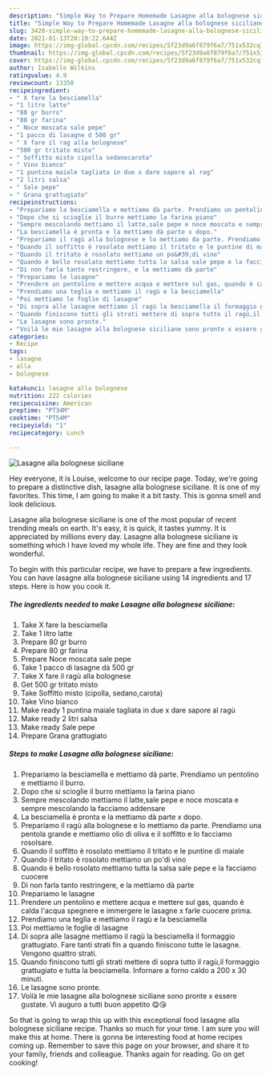 ```yaml
---
description: "Simple Way to Prepare Homemade Lasagne alla bolognese siciliane"
title: "Simple Way to Prepare Homemade Lasagne alla bolognese siciliane"
slug: 3420-simple-way-to-prepare-homemade-lasagne-alla-bolognese-siciliane
date: 2021-01-13T20:19:22.644Z
image: https://img-global.cpcdn.com/recipes/5f23d9a6f879f6a7/751x532cq70/lasagne-alla-bolognese-siciliane-recipe-main-photo.jpg
thumbnail: https://img-global.cpcdn.com/recipes/5f23d9a6f879f6a7/751x532cq70/lasagne-alla-bolognese-siciliane-recipe-main-photo.jpg
cover: https://img-global.cpcdn.com/recipes/5f23d9a6f879f6a7/751x532cq70/lasagne-alla-bolognese-siciliane-recipe-main-photo.jpg
author: Isabelle Wilkins
ratingvalue: 4.9
reviewcount: 13358
recipeingredient:
- " X fare la besciamella"
- "1 litro latte"
- "80 gr burro"
- "80 gr farina"
- " Noce moscata sale pepe"
- "1 pacco di lasagne d 500 gr"
- " X fare il rag alla bolognese"
- "500 gr tritato misto"
- " Soffitto misto cipolla sedanocarota"
- " Vino bianco"
- "1 puntina maiale tagliata in due x dare sapore al rag"
- "2 litri salsa"
- " Sale pepe"
- " Grana grattugiato"
recipeinstructions:
- "Prepariamo la besciamella e mettiamo dà parte. Prendiamo un pentolino e mettiamo il burro."
- "Dopo che si scioglie il burro mettiamo la farina piano"
- "Sempre mescolando mettiamo il latte,sale pepe e noce moscata e sempre mescolando la facciamo addensare"
- "La besciamella è pronta e la mettiamo dà parte x dopo."
- "Prepariamo il ragù alla bolognese e lo mettiamo da parte. Prendiamo una pentola grande e mettiamo olio di oliva e il soffitto e lo facciamo rosolsare."
- "Quando il soffitto è rosolato mettiamo il tritato e le puntine di maiale"
- "Quando il tritato è rosolato mettiamo un po&#39;di vino"
- "Quando è bello rosolato mettiamo tutta la salsa sale pepe e la facciamo cuocere"
- "Di non farla tanto restringere, e la mettiamo dà parte"
- "Prepariamo le lasagne"
- "Prendere un pentolino e mettere acqua e mettere sul gas, quando è calda l&#39;acqua spegnere e immergere le lasagne x farle cuocere prima."
- "Prendiamo una teglia e mettiamo il ragù e la besciamella"
- "Poi mettiamo le foglie di lasagne"
- "Di sopra alle lasagne mettiamo il ragù la besciamella il formaggio grattugiato. Fare tanti strati fin a quando finiscono tutte le lasagne. Vengono quattro strati."
- "Quando finiscono tutti gli strati mettere di sopra tutto il ragù,il formaggio grattugiato e tutta la besciamella. Infornare a forno caldo a 200 x 30 minuti."
- "Le lasagne sono pronte."
- "Voilà le mie lasagne alla bolognese siciliane sono pronte x essere gustate. Vi auguro a tutti buon appetito 😋😘"
categories:
- Recipe
tags:
- lasagne
- alla
- bolognese

katakunci: lasagne alla bolognese 
nutrition: 222 calories
recipecuisine: American
preptime: "PT34M"
cooktime: "PT54M"
recipeyield: "1"
recipecategory: Lunch

---
```



![Lasagne alla bolognese siciliane](https://img-global.cpcdn.com/recipes/5f23d9a6f879f6a7/751x532cq70/lasagne-alla-bolognese-siciliane-recipe-main-photo.jpg)

Hey everyone, it is Louise, welcome to our recipe page. Today, we're going to prepare a distinctive dish, lasagne alla bolognese siciliane. It is one of my favorites. This time, I am going to make it a bit tasty. This is gonna smell and look delicious.



Lasagne alla bolognese siciliane is one of the most popular of recent trending meals on earth. It's easy, it is quick, it tastes yummy. It is appreciated by millions every day. Lasagne alla bolognese siciliane is something which I have loved my whole life. They are fine and they look wonderful.


To begin with this particular recipe, we have to prepare a few ingredients. You can have lasagne alla bolognese siciliane using 14 ingredients and 17 steps. Here is how you cook it.

<!--inarticleads1-->

##### The ingredients needed to make Lasagne alla bolognese siciliane:

1. Take  X fare la besciamella
1. Take 1 litro latte
1. Prepare 80 gr burro
1. Prepare 80 gr farina
1. Prepare  Noce moscata sale pepe
1. Take 1 pacco di lasagne dà 500 gr
1. Take  X fare il ragù alla bolognese
1. Get 500 gr tritato misto
1. Take  Soffitto misto (cipolla, sedano,carota)
1. Take  Vino bianco
1. Make ready 1 puntina maiale tagliata in due x dare sapore al ragù
1. Make ready 2 litri salsa
1. Make ready  Sale pepe
1. Prepare  Grana grattugiato




<!--inarticleads2-->

##### Steps to make Lasagne alla bolognese siciliane:

1. Prepariamo la besciamella e mettiamo dà parte. Prendiamo un pentolino e mettiamo il burro.
1. Dopo che si scioglie il burro mettiamo la farina piano
1. Sempre mescolando mettiamo il latte,sale pepe e noce moscata e sempre mescolando la facciamo addensare
1. La besciamella è pronta e la mettiamo dà parte x dopo.
1. Prepariamo il ragù alla bolognese e lo mettiamo da parte. Prendiamo una pentola grande e mettiamo olio di oliva e il soffitto e lo facciamo rosolsare.
1. Quando il soffitto è rosolato mettiamo il tritato e le puntine di maiale
1. Quando il tritato è rosolato mettiamo un po&#39;di vino
1. Quando è bello rosolato mettiamo tutta la salsa sale pepe e la facciamo cuocere
1. Di non farla tanto restringere, e la mettiamo dà parte
1. Prepariamo le lasagne
1. Prendere un pentolino e mettere acqua e mettere sul gas, quando è calda l&#39;acqua spegnere e immergere le lasagne x farle cuocere prima.
1. Prendiamo una teglia e mettiamo il ragù e la besciamella
1. Poi mettiamo le foglie di lasagne
1. Di sopra alle lasagne mettiamo il ragù la besciamella il formaggio grattugiato. Fare tanti strati fin a quando finiscono tutte le lasagne. Vengono quattro strati.
1. Quando finiscono tutti gli strati mettere di sopra tutto il ragù,il formaggio grattugiato e tutta la besciamella. Infornare a forno caldo a 200 x 30 minuti.
1. Le lasagne sono pronte.
1. Voilà le mie lasagne alla bolognese siciliane sono pronte x essere gustate. Vi auguro a tutti buon appetito 😋😘




So that is going to wrap this up with this exceptional food lasagne alla bolognese siciliane recipe. Thanks so much for your time. I am sure you will make this at home. There is gonna be interesting food at home recipes coming up. Remember to save this page on your browser, and share it to your family, friends and colleague. Thanks again for reading. Go on get cooking!
